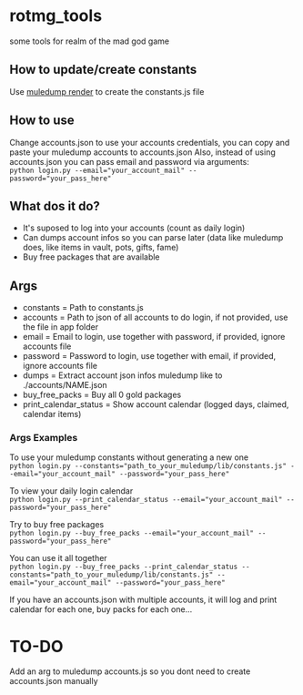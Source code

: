 # rotmg_tools

some tools for realm of the mad god game

## How to update/create constants

Use [muledump render](https://github.com/BR-/muledump-render) to create the constants.js file

## How to use

Change accounts.json to use your accounts credentials, you can copy and paste your muledump accounts to accounts.json
Also, instead of using accounts.json you can pass email and password via arguments: <br>
`python login.py --email="your_account_mail" --password="your_pass_here"`

## What dos it do?

* It's suposed to log into your accounts (count as daily login)
* Can dumps account infos so you can parse later (data like muledump does, like items in vault, pots, gifts, fame)
* Buy free packages that are available

## Args
* constants = Path to constants.js
* accounts = Path to json of all accounts to do login, if not provided, use the file in app folder
* email = Email to login, use together with password, if provided, ignore accounts file
* password = Password to login, use together with email, if provided, ignore accounts file
* dumps = Extract account json infos muledump like to ./accounts/NAME.json
* buy_free_packs = Buy all 0 gold packages
* print_calendar_status = Show account calendar (logged days, claimed, calendar items)

### Args Examples

To use your muledump constants without generating a new one  
`python login.py --constants="path_to_your_muledump/lib/constants.js" --email="your_account_mail" --password="your_pass_here"`

To view your daily login calendar  
`python login.py --print_calendar_status --email="your_account_mail" --password="your_pass_here"`

Try to buy free packages  
`python login.py --buy_free_packs --email="your_account_mail" --password="your_pass_here"`

You can use it all together  
`python login.py --buy_free_packs --print_calendar_status --constants="path_to_your_muledump/lib/constants.js" --email="your_account_mail" --password="your_pass_here"`

If you have an accounts.json with multiple accounts, it will log and print calendar for each one, buy packs for each one...

# TO-DO

Add an arg to muledump accounts.js so you dont need to create accounts.json manually


